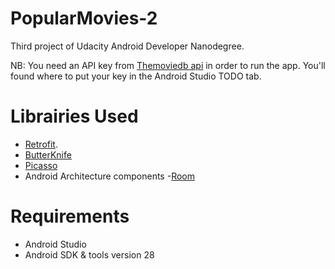 # PopularMovies-2
Third project of Udacity Android Developer Nanodegree.



NB: You need an API key from [Themoviedb api](https://www.themoviedb.org/) in order to run the app. You'll found where to put your key in the Android Studio TODO tab.

# Librairies Used
* [Retrofit](https://square.github.io/retrofit/).
* [ButterKnife](jakewharton.github.io/butterknife/)
* [Picasso](square.github.io/picasso/)
* Android Architecture components
   -[Room](https://developer.android.com/topic/libraries/architecture/room)

# Requirements
* Android Studio
* Android SDK & tools version 28
